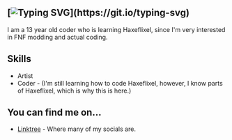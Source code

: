 ## [![Typing SVG](https://readme-typing-svg.herokuapp.com?font=Comic+Sans+MS&pause=1000&color=F70000&width=435&lines=Hello%2C+I'm+mario2018221!)](https://git.io/typing-svg)

I am a 13 year old coder who is learning Haxeflixel, since I'm very interested in FNF modding and actual coding.

## Skills

* Artist
* Coder - (I'm still learning how to code Haxeflixel, however, I know parts of Haxeflixel, which is why this is here.)

## You can find me on...

* [Linktree](https://linktr.ee/mario2018221) - Where many of my socials are.
